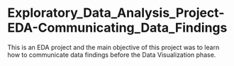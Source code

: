 # Exploratory_Data_Analysis_Project-EDA-Communicating_Data_Findings
This is an EDA project and the main objective of this project was to learn how to communicate data findings before the Data Visualization phase.
